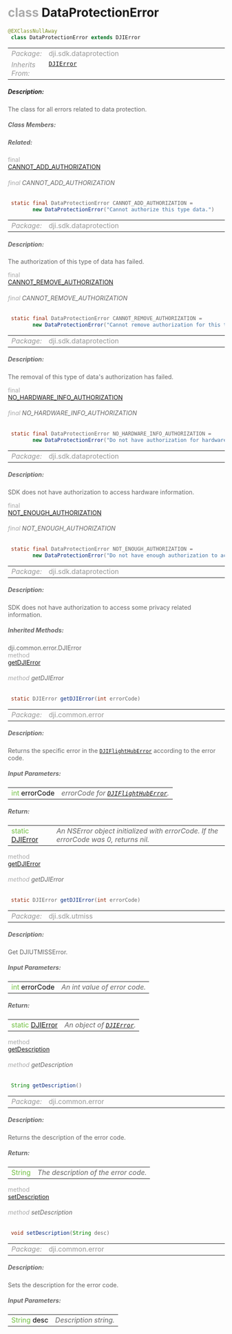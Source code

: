 <div class="article"><h1 ><font color="#AAA">class </font>DataProtectionError</h1></div>

~~~java
@EXClassNullAway
 class DataProtectionError extends DJIError 
~~~

<html><table class="table-supportedby"><tr valign="top"><td width=15%><font color="#999"><i>Package:</i></td><td width=85%><font color="#999">dji.sdk.dataprotection</td></tr><tr valign="top"><td width=15%><font color="#999"><i>Inherits From:</i></td><td width=85%><font color="#999"><code><a href="/Components/SDKError/DJIError.html#djierror">DJIError</a></code></td></tr></table></html>



##### Description:



<font color="#666">The class for all errors related to data protection.



##### Class Members:



##### Related:

<div class="api-row" id="djierror_dataprotectionerror_cannot_add_authorization"><div class="api-col left"></div><div class="api-col middle" style="color:#AAA">final</div><div class="api-col right"><a class="trigger" href="#djierror_dataprotectionerror_cannot_add_authorization_inline">CANNOT_ADD_AUTHORIZATION</a></div></div><div class="inline-doc" id="djierror_dataprotectionerror_cannot_add_authorization_inline"

><div class="article"><h6 ><font color="#AAA">final </font>CANNOT_ADD_AUTHORIZATION</h6></div>

~~~java
 static final DataProtectionError CANNOT_ADD_AUTHORIZATION =
        new DataProtectionError("Cannot authorize this type data.")
~~~

<html><table class="table-supportedby"><tr valign="top"><td width=15%><font color="#999"><i>Package:</i></td><td width=85%><font color="#999">dji.sdk.dataprotection</td></tr></table></html>



##### Description:



<font color="#666">The authorization of this type of data has failed.

</div>

<div class="api-row" id="djierror_dataprotectionerror_cannot_remove_authorization"><div class="api-col left"></div><div class="api-col middle" style="color:#AAA">final</div><div class="api-col right"><a class="trigger" href="#djierror_dataprotectionerror_cannot_remove_authorization_inline">CANNOT_REMOVE_AUTHORIZATION</a></div></div><div class="inline-doc" id="djierror_dataprotectionerror_cannot_remove_authorization_inline"

><div class="article"><h6 ><font color="#AAA">final </font>CANNOT_REMOVE_AUTHORIZATION</h6></div>

~~~java
 static final DataProtectionError CANNOT_REMOVE_AUTHORIZATION =
        new DataProtectionError("Cannot remove authorization for this type data.")
~~~

<html><table class="table-supportedby"><tr valign="top"><td width=15%><font color="#999"><i>Package:</i></td><td width=85%><font color="#999">dji.sdk.dataprotection</td></tr></table></html>



##### Description:



<font color="#666">The removal of this type of data's authorization has failed.

</div>

<div class="api-row" id="djierror_dataprotectionerror_no_hardware_info_authorization"><div class="api-col left"></div><div class="api-col middle" style="color:#AAA">final</div><div class="api-col right"><a class="trigger" href="#djierror_dataprotectionerror_no_hardware_info_authorization_inline">NO_HARDWARE_INFO_AUTHORIZATION</a></div></div><div class="inline-doc" id="djierror_dataprotectionerror_no_hardware_info_authorization_inline"

><div class="article"><h6 ><font color="#AAA">final </font>NO_HARDWARE_INFO_AUTHORIZATION</h6></div>

~~~java
 static final DataProtectionError NO_HARDWARE_INFO_AUTHORIZATION =
        new DataProtectionError("Do not have authorization for hardware information .")
~~~

<html><table class="table-supportedby"><tr valign="top"><td width=15%><font color="#999"><i>Package:</i></td><td width=85%><font color="#999">dji.sdk.dataprotection</td></tr></table></html>



##### Description:



<font color="#666">SDK does not have authorization to access hardware information.

</div>

<div class="api-row" id="djierror_dataprotectionerror_not_enough_authorization"><div class="api-col left"></div><div class="api-col middle" style="color:#AAA">final</div><div class="api-col right"><a class="trigger" href="#djierror_dataprotectionerror_not_enough_authorization_inline">NOT_ENOUGH_AUTHORIZATION</a></div></div><div class="inline-doc" id="djierror_dataprotectionerror_not_enough_authorization_inline"

><div class="article"><h6 ><font color="#AAA">final </font>NOT_ENOUGH_AUTHORIZATION</h6></div>

~~~java
 static final DataProtectionError NOT_ENOUGH_AUTHORIZATION =
        new DataProtectionError("Do not have enough authorization to access data.")
~~~

<html><table class="table-supportedby"><tr valign="top"><td width=15%><font color="#999"><i>Package:</i></td><td width=85%><font color="#999">dji.sdk.dataprotection</td></tr></table></html>



##### Description:



<font color="#666">SDK does not have authorization to access some privacy related information.

</div>



##### Inherited Methods:

<div class="api-row" id="djierror_djisdkflighthuberrorforcode"><div class="api-col left">dji.common.error.DJIError</div><div class="api-col middle" style="color:#AAA">method</div><div class="api-col right"><a class="trigger" href="#djierror_djisdkflighthuberrorforcode_inline">getDJIError</a></div></div><div class="inline-doc" id="djierror_djisdkflighthuberrorforcode_inline"

><div class="article"><h6 ><font color="#AAA">method </font>getDJIError</h6></div>

~~~java
 static DJIError getDJIError(int errorCode) 
~~~

<html><table class="table-supportedby"><tr valign="top"><td width=15%><font color="#999"><i>Package:</i></td><td width=85%><font color="#999">dji.common.error</td></tr></table></html>



##### Description:



<font color="#666">Returns the specific error in the <code><a href="/Components/SDKError/DJIError_DJISDKFlightHubError.html#djierror_djisdkflighthuberror">DJIFlightHubError</a></code> according to the error code.



##### Input Parameters:

<html><table class="table-inline-parameters"><tr valign="top"><td><font color="#70BF41">int <font color="#000">errorCode</td><td><font color="#666"><i>errorCode for <code><a href="/Components/SDKError/DJIError_DJISDKFlightHubError.html#djierror_djisdkflighthuberror">DJIFlightHubError</a></code>.</i></td></tr></table></html>

##### Return:

<html><table class="table-inline-parameters"><tr valign="top"><td><font color="#70BF41">static <a href="/Components/SDKError/DJIError.html#djierror">DJIError</a></td><td><font color="#666"><i>An NSError object initialized with errorCode. If the errorCode was 0, returns nil.</i></td></tr></table></html></div>

<div class="api-row" id="djierror_djiutmisserrorforcodewitherrorcode"><div class="api-col left"></div><div class="api-col middle" style="color:#AAA">method</div><div class="api-col right"><a class="trigger" href="#djierror_djiutmisserrorforcodewitherrorcode_inline">getDJIError</a></div></div><div class="inline-doc" id="djierror_djiutmisserrorforcodewitherrorcode_inline"

><div class="article"><h6 ><font color="#AAA">method </font>getDJIError</h6></div>

~~~java
 static DJIError getDJIError(int errorCode) 
~~~

<html><table class="table-supportedby"><tr valign="top"><td width=15%><font color="#999"><i>Package:</i></td><td width=85%><font color="#999">dji.sdk.utmiss</td></tr></table></html>



##### Description:



<font color="#666">Get DJIUTMISSError.



##### Input Parameters:

<html><table class="table-inline-parameters"><tr valign="top"><td><font color="#70BF41">int <font color="#000">errorCode</td><td><font color="#666"><i>An int value of error code.</i></td></tr></table></html>

##### Return:

<html><table class="table-inline-parameters"><tr valign="top"><td><font color="#70BF41">static <a href="/Components/SDKError/DJIError.html#djierror">DJIError</a></td><td><font color="#666"><i>An object of <code><a href="/Components/SDKError/DJIError.html#djierror">DJIError</a></code>.</i></td></tr></table></html></div>

<div class="api-row" id="djierror_getdescription"><div class="api-col left"></div><div class="api-col middle" style="color:#AAA">method</div><div class="api-col right"><a class="trigger" href="#djierror_getdescription_inline">getDescription</a></div></div><div class="inline-doc" id="djierror_getdescription_inline"

><div class="article"><h6 ><font color="#AAA">method </font>getDescription</h6></div>

~~~java
 String getDescription() 
~~~

<html><table class="table-supportedby"><tr valign="top"><td width=15%><font color="#999"><i>Package:</i></td><td width=85%><font color="#999">dji.common.error</td></tr></table></html>



##### Description:



<font color="#666">Returns the description of the error code.



##### Return:

<html><table class="table-inline-parameters"><tr valign="top"><td><font color="#70BF41">String</td><td><font color="#666"><i>The description of the error code.</i></td></tr></table></html></div>

<div class="api-row" id="djierror_setdescription"><div class="api-col left"></div><div class="api-col middle" style="color:#AAA">method</div><div class="api-col right"><a class="trigger" href="#djierror_setdescription_inline">setDescription</a></div></div><div class="inline-doc" id="djierror_setdescription_inline"

><div class="article"><h6 ><font color="#AAA">method </font>setDescription</h6></div>

~~~java
 void setDescription(String desc) 
~~~

<html><table class="table-supportedby"><tr valign="top"><td width=15%><font color="#999"><i>Package:</i></td><td width=85%><font color="#999">dji.common.error</td></tr></table></html>



##### Description:



<font color="#666">Sets the description for the error code.



##### Input Parameters:

<html><table class="table-inline-parameters"><tr valign="top"><td><font color="#70BF41">String <font color="#000">desc</td><td><font color="#666"><i>Description string.</i></td></tr></table></html></div>


